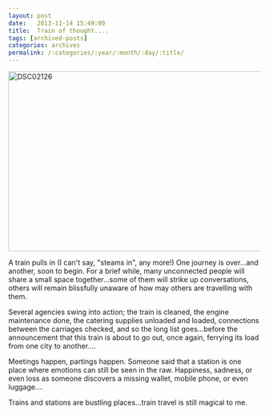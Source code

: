 ```yaml
---
layout: post
date:	2013-11-14 15:49:00
title:  Train of thought....
tags: [archived-posts]
categories: archives
permalink: /:categories/:year/:month/:day/:title/
---
```

<a href="http://www.flickr.com/photos/86494503@N00/10850506514/" title="DSC02126 by mohandep, on Flickr"><img src="http://farm3.staticflickr.com/2876/10850506514_c337060a5e_z.jpg" width="640" height="360" alt="DSC02126"></a>


A train pulls in (I can't say, "steams in", any more!) One journey is over...and another, soon to begin. For a brief while, many unconnected people will share a small space together...some of them will strike up conversations, others will remain blissfully unaware of how may others are travelling with them.

Several agencies swing into action; the train is cleaned, the engine maintenance done, the catering supplies unloaded and loaded, connections between the carriages checked, and so the long list goes...before the announcement that this train is about to go out, once again, ferrying its load from one city to another....

Meetings happen, partings happen. Someone said that a station is one place where emotions can still be seen in the raw. Happiness, sadness, or even loss as someone discovers a missing wallet, mobile phone, or even luggage....

Trains and stations are bustling places...train travel is still magical to me.
